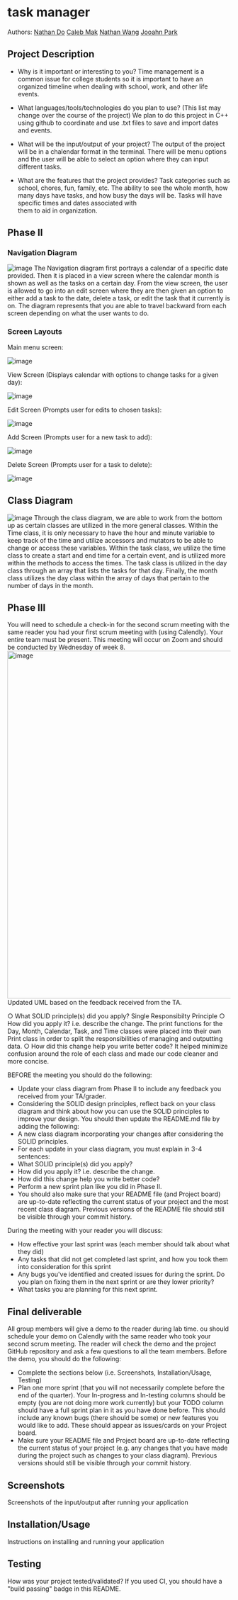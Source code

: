 # task manager
 
 Authors: [Nathan Do](https://github.com/NathanTDO)
            [Caleb Mak](https://github.com/cmakkkk)
            [Nathan Wang](https://github.com/Riceko)
            [Jooahn Park](https://github.com/jp8577)         

## Project Description
* Why is it important or interesting to you?
  Time management is a common issue for college students so it is important to have an organized timeline when dealing with school, work, and other life events.

* What languages/tools/technologies do you plan to use? (This list may change over the course of the project)
  We plan to do this project in C++ using github to coordinate and use .txt files to save and import dates and events.

* What will be the input/output of your project?
  The output of the project will be in a chalendar format in the terminal. There will be menu options and the user will be able to select an option where they can input different tasks.

* What are the features that the project provides?
  Task categories such as school, chores, fun, family, etc. The ability to see the whole month, how many days have tasks, and how busy the days will be. Tasks will have specific times and dates associated with   
  them to aid in organization.

## Phase II

### Navigation Diagram

![image](https://github.com/cs100/final-project-jpark670-nwang078-cmak012-ndo050/assets/61930673/37e22573-408a-489f-b095-428a161db5b5)
The Navigation diagram first portrays a calendar of a specific date provided. Then it is placed in a view screen where the calendar month is shown as well as the tasks on a certain day. From the view screen, the user is allowed to go into an edit screen where they are then given an option to either add a task to the date, delete a task, or edit the task that it currently is on. The diagram represents that you are able to travel backward from each screen depending on what the user wants to do.


### Screen Layouts

Main menu screen:

![image](https://github.com/cs100/final-project-jpark670-nwang078-cmak012-ndo050/assets/129914056/94928e92-fe65-41f5-9e1b-2c9e3b3f9178)

View Screen (Displays calendar with options to change tasks for a given day): 

![image](https://github.com/cs100/final-project-jpark670-nwang078-cmak012-ndo050/assets/129914056/2a7a0867-caf0-4db6-bb5c-baa4464d9e24)

Edit Screen (Prompts user for edits to chosen tasks): 

![image](https://github.com/cs100/final-project-jpark670-nwang078-cmak012-ndo050/assets/129914056/387ad405-cb42-471d-9472-c9dfeb63c591)

Add Screen (Prompts user for a new task to add): 

![image](https://github.com/cs100/final-project-jpark670-nwang078-cmak012-ndo050/assets/129914056/530f8172-d15c-4ba6-84bd-8e9b35b32b42)

Delete Screen (Prompts user for a task to delete): 

![image](https://github.com/cs100/final-project-jpark670-nwang078-cmak012-ndo050/assets/129914056/28a93e0c-9498-4425-a499-ce7f597543e0)

## Class Diagram

 ![image](https://github.com/cs100/final-project-jpark670-nwang078-cmak012-ndo050/assets/61930673/691ff3b7-5e96-4d2a-8c7e-a5288378c786)
Through the class diagram, we are able to work from the bottom up as certain classes are utilized in the more general classes. Within the Time class, it is only necessary to have the hour and minute variable to keep track of the time and utilize accessors and mutators to be able to change or access these variables. Within the task class, we utilize the time class to create a start and end time for a certain event, and is utilized more within the methods to access the times. The task class is utilized in the day class through an array that lists the tasks for that day. Finally, the month class utilizes the day class within the array of days that pertain to the number of days in the month.

## Phase III
You will need to schedule a check-in for the second scrum meeting with the same reader you had your first scrum meeting with (using Calendly). Your entire team must be present. This meeting will occur on Zoom and should be conducted by Wednesday of week 8.
 <img width="785" alt="image" src="https://github.com/cs100/final-project-jpark670-nwang078-cmak012-ndo050/assets/146979512/71c91b1d-0fa3-4df5-b64b-90029d4c20b7">
 Updated UML based on the feedback received from the TA.

○ What SOLID principle(s) did you apply?
Single Responsibilty Principle
○ How did you apply it? i.e. describe the change.
The print functions for the Day, Month, Calendar, Task, and Time classes were placed into their own Print class in order to split the responsibilities of managing and outputting data. 
○ How did this change help you write better code?
It helped minimize confusion around the role of each class and made our code cleaner and more concise.

BEFORE the meeting you should do the following:
* Update your class diagram from Phase II to include any feedback you received from your TA/grader.
* Considering the SOLID design principles, reflect back on your class diagram and think about how you can use the SOLID principles to improve your design. You should then update the README.md file by adding the following:
* A new class diagram incorporating your changes after considering the SOLID principles.
* For each update in your class diagram, you must explain in 3-4 sentences:
* What SOLID principle(s) did you apply?
* How did you apply it? i.e. describe the change.
* How did this change help you write better code?
* Perform a new sprint plan like you did in Phase II.
* You should also make sure that your README file (and Project board) are up-to-date reflecting the current status of your project and the most recent class diagram. Previous versions of the README file should still be visible through your commit history.
 
During the meeting with your reader you will discuss: 
* How effective your last sprint was (each member should talk about what they did)
* Any tasks that did not get completed last sprint, and how you took them into consideration for this sprint
* Any bugs you've identified and created issues for during the sprint. Do you plan on fixing them in the next sprint or are they lower priority?
* What tasks you are planning for this next sprint.

 
## Final deliverable
All group members will give a demo to the reader during lab time. ou should schedule your demo on Calendly with the same reader who took your second scrum meeting. The reader will check the demo and the project GitHub repository and ask a few questions to all the team members. 
Before the demo, you should do the following:
* Complete the sections below (i.e. Screenshots, Installation/Usage, Testing)
* Plan one more sprint (that you will not necessarily complete before the end of the quarter). Your In-progress and In-testing columns should be empty (you are not doing more work currently) but your TODO column should have a full sprint plan in it as you have done before. This should include any known bugs (there should be some) or new features you would like to add. These should appear as issues/cards on your Project board.
* Make sure your README file and Project board are up-to-date reflecting the current status of your project (e.g. any changes that you have made during the project such as changes to your class diagram). Previous versions should still be visible through your commit history. 
 
 ## Screenshots
Screenshots of the input/output after running your application
 ## Installation/Usage
Instructions on installing and running your application
 ## Testing
How was your project tested/validated? If you used CI, you should have a "build passing" badge in this README.
 
